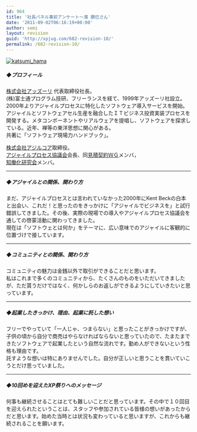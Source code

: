 ```yaml
---
id: 964
title: '社長パネル事前アンケート～濱 勝巳さん'
date: '2011-09-02T06:16:19+00:00'
author: semi
layout: revision
guid: 'http://xpjug.com/682-revision-10/'
permalink: /682-revision-10/
---
```


[![](http://xpjug.com/wp-content/uploads/2011/09/katsumi_hama.jpg "katsumi_hama")](http://xpjug.com/wp-content/uploads/2011/09/katsumi_hama.jpg)

##### ◆プロフィール

[株式会社アッズーリ](http://www.azzurri.jp/) 代表取締役社長。  
(株)富士通プログラム技研、フリーランスを経て、1999年アッズーリ社設立。2000年よりアジャイルプロセスに特化したソフトウェア導入サービスを開始。アジャイルとソフトウェアセル生産を融合したＩＴビジネス投資実装プロセスを開発する。メタコンポーネントやリアルウェアを提唱し、ソフトウェアを探求している。近年、禅等の東洋思想に関心がある。  
共著に「ソフトウェア現場力ハンドブック」。

[株式会社アジルコア](http://www.agilecore.co.jp/)取締役。  
[アジャイルプロセス協議会](http://www.agileprocess.jp/)会長、同[見積契約ＷＧ](http://www.agileprocess.jp/wg/contract/)メンバ，  
[知働化研究会](http://www.exekt-lab.org/)メンバ。

---

##### ◆アジャイルとの関係、関わり方

まだ、アジャイルプロセスとは言われていなかった2000年にKent Beckの白本と出会い、これだ！と思ったのをきっかけに「アジャイルでビジネスを」と試行錯誤してきました。その後、実際の現場での導入やアジャイルプロセス協議会を通しての啓蒙活動に関わってきました。  
現在は「ソフトウェとは何か」をテーマに、広い意味でのアジャイルに客観的に位置づけで接しています。

---

##### ◆コミュニティとの関係、関わり方

コミュニティの魅力は金銭以外で取引ができることだと思います。  
私はこれまで多くのコミュニティから、たくさんのものをいただいてきましたが、ただ貰うだけではなく、何かしらのお返しができるようにしていきたいと思っています。

---

##### ◆起業したきっかけ、理由、起業に託した想い

フリーでやっていて「一人じゃ、つまらない」と思ったことがきっかけですが、子供の頃から自分で商売はやらなければならないと思っていたので、たまたまできたソフトウェアで起業したという自然な流れです。勤め人ができないという性格も理由です。  
託すような想いは特にありませんでした。自分が正しいと思うことを貫いていこうとだけ思っていました。

---

##### ◆10回めを迎えたXP祭りへのメッセージ

何事も継続させることはとても難しいことだと思っています。その中で１０回目を迎えられたということは、スタッフや参加されている皆様の想いがあったからだと思います。始めた当時とは状況も変わっていると思いますが、これからも継続されることを願います。